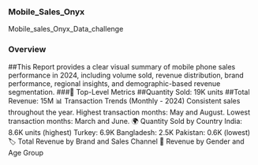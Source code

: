 ### Mobile_Sales_Onyx
Mobile_sales_Onyx_Data_challenge
### Overview
##This Report provides a clear visual summary of mobile phone sales performance in 2024, including volume sold, revenue distribution, brand performance, regional insights, and demographic-based revenue segmentation.
###🔷 Top-Level Metrics
##Quantity Sold: 19K units
##Total Revenue: 15M
📊 Transaction Trends (Monthly - 2024)
Consistent sales throughout the year.
Highest transaction months: May and August.
Lowest transaction months: March and June.
🌍 Quantity Sold by Country
India: 8.6K units (highest)
Turkey: 6.9K
Bangladesh: 2.5K
Pakistan: 0.6K (lowest)
🏷️ Total Revenue by Brand and Sales Channel
👥 Revenue by Gender and Age Group

